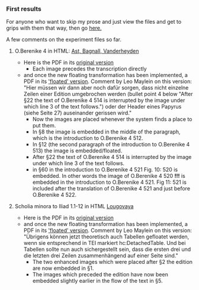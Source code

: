 ### First results

For anyone who want to skip my prose and just view the files and get to grips with them that way, then go [here.](https://github.com/jcowey/P3/tree/master/pdfs/PDF_improvement_experimentation)

A few comments on the experiment files so far.

1. O.Berenike 4 in HTML: [Ast, Bagnall, Vanderheyden](https://journals.ub.uni-heidelberg.de/index.php/pylon/article/view/89358/83988)
   - Here is the PDF in its [original version](https://journals.ub.uni-heidelberg.de/index.php/pylon/article/view/89358/84248)
     - Each image precedes the transcription directly
   - and once the new floating transformation has been implemented, a PDF in its ['floated' version](https://github.com/jcowey/P3/blob/master/pdfs/PDF_improvement_experimentation/p3test_ast_bagnall_berenike_4_text_float_after.pdf). Comment by Leo Maylein on this version: "Hier müssen wir dann aber noch dafür sorgen, dass nicht einzelne Zeilen einer Edition umgebrochen werden (bullet point 4 below "After §22 the text of O.Berenike 4 514 is interrupted by the image under which line 3 of the text follows.") oder der Header eines Papyrus (siehe Seite 27) auseinander gerissen wird."
     - Now the images are placed whenever the system finds a place to put them.
     - In §8 the image is embedded in the middle of the paragraph, which is the introduction to O.Berenike 4 512.
     - In §12 (the second paragraph of the introduction to O.Berenike 4 513) the image is embedded/floated.
     - After §22 the text of O.Berenike 4 514 is interrupted by the image under which line 3 of the text follows.
     - in §60 in the introduction to O.Berenike 4 521 Fig. 10: 520 is embedded. In other words the image of O.Berenike 4 520 **!!!** is embedded in the introduction to O.Berenike 4 521. Fig 11: 521 is included after the translation of O.Berenike 4 521 and just before O.Berenike 4 522. 
   
2. Scholia minora to Iliad 1.1-12 in HTML [Lougovaya](https://journals.ub.uni-heidelberg.de/index.php/pylon/article/view/98180/93353)
   - Here is the PDF in its [original version](https://journals.ub.uni-heidelberg.de/index.php/pylon/article/view/98180/93354)
   - and once the new floating transformation has been implemented, a PDF in its ['floated' version](https://github.com/jcowey/P3/blob/master/pdfs/PDF_improvement_experimentation/p3test_lougovaya_scholia_text_float_after.pdf). Comment by Leo Maylein on this version: "Übrigens können jetzt theoretisch auch Tabellen gefloatet werden, wenn sie entsprechend in TEI markiert hc:DetachedTable. Und bei Tabellen sollte nun auch sichergestellt sein, dass die ersten drei und die letzten drei Zeilen zusammenhängend auf einer Seite sind."
     - The two enhanced images which were placed after §2 the edition are now embedded in §1.
     - The images which preceded the edition have now been embedded slightly earlier in the flow of the text in §5.



